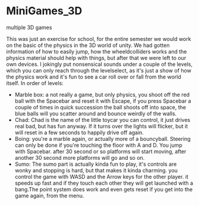 # MiniGames_3D
multiple 3D games

This was just an exercise for school, for the entire semester we would work on the basic of the physics in the 3D world of unity.
We had gotten information of how to easily jump, how the wheeldcolliders works and the physics material should help with things, but after that we were left to our own devices. I jokingly put nonsensical sounds under a couple of the levels, which you can only reach through the levelselect, as it's just a show of how the physics work and it's fun to see a car roll over or fall from the world itself.
In order of levels:
   
   - Marble box: a not really a game, but only physics, you shoot off the red ball with the Spacebar and reset it with Escape, if you press Spacebar a couple of times in quick succession the ball shoots off into space, the blue balls will you scatter around and bounce weirdly of the walls.
  - Chad: Chad is the name of the little toycar you can control, it just drives real bad, but has fun anyway. If it turns over the lights will flicker, but it will reset in a few seconds to happily drive off again.
  - Boing: you're a marble again, or actually more of a bouncyball. Steering can only be done if you're touching the floor with A and D. You jump with Spacebar. after 30 second or so platforms will start moving, after another 30 second more platforms will go and so on.
  - Sumo: The sumo part is actually kinda fun to play, it's controls are wonky and stopping is hard, but that makes it kinda charming. you control the game with WASD and the Arrow keys for the other player. it speeds up fast and if they touch each other they will get launched with a bang.The point system does work and even gets reset if you get into the game again, from the menu.

